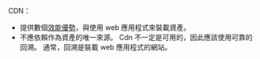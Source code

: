 CDN：

* 提供數個[效能優勢](/office365/enterprise/content-delivery-networks#how-do-cdns-make-services-work-faster)，與使用 web 應用程式來裝載資產。
* 不應依賴作為資產的唯一來源。 Cdn 不一定是可用的，因此應該使用可靠的回溯。 通常，回溯是裝載 web 應用程式的網站。
